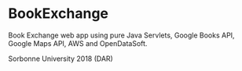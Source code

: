 # BookExchange
Book Exchange web app using pure Java Servlets, Google Books API, Google Maps API, AWS and OpenDataSoft.


Sorbonne University 2018 (DAR)
